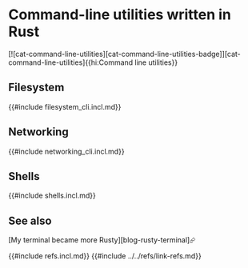 # Command-line utilities written in Rust

[![cat-command-line-utilities][cat-command-line-utilities-badge]][cat-command-line-utilities]{{hi:Command line utilities}}

## Filesystem

{{#include filesystem_cli.incl.md}}

## Networking

{{#include networking_cli.incl.md}}

## Shells

{{#include shells.incl.md}}

## See also

[My terminal became more Rusty][blog-rusty-terminal]⮳

{{#include refs.incl.md}}
{{#include ../../refs/link-refs.md}}

<div class="hidden">
</div>

